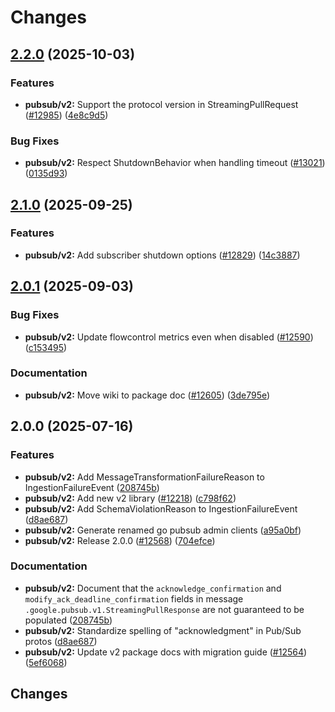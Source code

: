 # Changes

## [2.2.0](https://github.com/googleapis/google-cloud-go/compare/pubsub/v2/v2.1.0...pubsub/v2/v2.2.0) (2025-10-03)


### Features

* **pubsub/v2:** Support the protocol version in StreamingPullRequest ([#12985](https://github.com/googleapis/google-cloud-go/issues/12985)) ([4e8c9d5](https://github.com/googleapis/google-cloud-go/commit/4e8c9d50a07d209417d4a5807ab1990160a4fd0b))


### Bug Fixes

* **pubsub/v2:** Respect ShutdownBehavior when handling timeout ([#13021](https://github.com/googleapis/google-cloud-go/issues/13021)) ([0135d93](https://github.com/googleapis/google-cloud-go/commit/0135d9305581444e1ddcdd8f4fe63e4c588b575f))

## [2.1.0](https://github.com/googleapis/google-cloud-go/compare/pubsub/v2/v2.0.1...pubsub/v2/v2.1.0) (2025-09-25)


### Features

* **pubsub/v2:** Add subscriber shutdown options ([#12829](https://github.com/googleapis/google-cloud-go/issues/12829)) ([14c3887](https://github.com/googleapis/google-cloud-go/commit/14c3887819c7bfdf3de661ec807fa82b6bb3183e))

## [2.0.1](https://github.com/googleapis/google-cloud-go/compare/pubsub/v2/v2.0.0...pubsub/v2/v2.0.1) (2025-09-03)


### Bug Fixes

* **pubsub/v2:** Update flowcontrol metrics even when disabled ([#12590](https://github.com/googleapis/google-cloud-go/issues/12590)) ([c153495](https://github.com/googleapis/google-cloud-go/commit/c1534952c4a6c3a52dd9e3aab295d27d4107016c))


### Documentation

* **pubsub/v2:** Move wiki to package doc ([#12605](https://github.com/googleapis/google-cloud-go/issues/12605)) ([3de795e](https://github.com/googleapis/google-cloud-go/commit/3de795ecaf1782df76d9ac49499988369601d334))

## 2.0.0 (2025-07-16)


### Features

* **pubsub/v2:** Add MessageTransformationFailureReason to IngestionFailureEvent ([208745b](https://github.com/googleapis/google-cloud-go/commit/208745bbc1f4fc9122ec71d6cf42f512ae570d13))
* **pubsub/v2:** Add new v2 library ([#12218](https://github.com/googleapis/google-cloud-go/issues/12218)) ([c798f62](https://github.com/googleapis/google-cloud-go/commit/c798f62f908140686b8e2a365cccf9608fb5ab95))
* **pubsub/v2:** Add SchemaViolationReason to IngestionFailureEvent ([d8ae687](https://github.com/googleapis/google-cloud-go/commit/d8ae6874a54b48fce49968664f14db63c055c6e2))
* **pubsub/v2:** Generate renamed go pubsub admin clients ([a95a0bf](https://github.com/googleapis/google-cloud-go/commit/a95a0bf4172b8a227955a0353fd9c845f4502411))
* **pubsub/v2:** Release 2.0.0 ([#12568](https://github.com/googleapis/google-cloud-go/issues/12568)) ([704efce](https://github.com/googleapis/google-cloud-go/commit/704efce43ffd2e81e9fe8e19f7573913b86840e8))


### Documentation

* **pubsub/v2:** Document that the `acknowledge_confirmation` and `modify_ack_deadline_confirmation` fields in message `.google.pubsub.v1.StreamingPullResponse` are not guaranteed to be populated ([208745b](https://github.com/googleapis/google-cloud-go/commit/208745bbc1f4fc9122ec71d6cf42f512ae570d13))
* **pubsub/v2:** Standardize spelling of "acknowledgment" in Pub/Sub protos ([d8ae687](https://github.com/googleapis/google-cloud-go/commit/d8ae6874a54b48fce49968664f14db63c055c6e2))
* **pubsub/v2:** Update v2 package docs with migration guide ([#12564](https://github.com/googleapis/google-cloud-go/issues/12564)) ([5ef6068](https://github.com/googleapis/google-cloud-go/commit/5ef606838a84f1c56225fc4e33f4ee394eb34725))

## Changes
